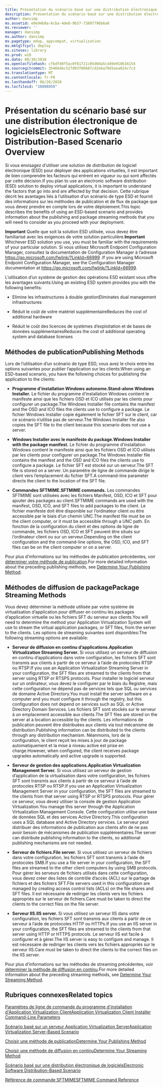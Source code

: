 ```yaml
---
title: Présentation du scénario basé sur une distribution électronique de logiciels
description: Présentation du scénario basé sur une distribution électronique de logiciels
author: dansimp
ms.assetid: e9e94b8a-6cba-4de8-9b57-73897796b6a0
ms.reviewer: ''
manager: dansimp
ms.author: dansimp
ms.pagetype: mdop, appcompat, virtualization
ms.mktglfcycl: deploy
ms.sitesec: library
ms.prod: w10
ms.date: 08/30/2016
ms.openlocfilehash: cfbdf40f5ac0f61721c05d0da5cd49e910b16154
ms.sourcegitcommit: 354664bc527d93f80687cd2eba70d1eea024c7c3
ms.translationtype: MT
ms.contentlocale: fr-FR
ms.lasthandoff: 06/26/2020
ms.locfileid: "10808850"
---
```

# <span data-ttu-id="f3fd0-103">Présentation du scénario basé sur une distribution électronique de logiciels</span><span class="sxs-lookup"><span data-stu-id="f3fd0-103">Electronic Software Distribution-Based Scenario Overview</span></span>


<span data-ttu-id="f3fd0-104">Si vous envisagez d’utiliser une solution de distribution de logiciel électronique (ESD) pour déployer des applications virtuelles, il est important de bien comprendre les facteurs qui entrent en vigueur ou qui sont affectés par cette décision.</span><span class="sxs-lookup"><span data-stu-id="f3fd0-104">If you plan to use an electronic software distribution (ESD) solution to deploy virtual applications, it is important to understand the factors that go into and are affected by that decision.</span></span> <span data-ttu-id="f3fd0-105">Cette rubrique décrit les avantages liés à l’utilisation d’un scénario de type ESD et fournit des informations sur les méthodes de publication et de flux de package que vous devez prendre en compte lors de votre déploiement.</span><span class="sxs-lookup"><span data-stu-id="f3fd0-105">This topic describes the benefits of using an ESD-based scenario and provides information about the publishing and package streaming methods that you will need to consider as you proceed with your deployment.</span></span>

<span data-ttu-id="f3fd0-106">**Important**  Quelle que soit la solution ESD utilisée, vous devez être familiarisé avec les exigences de votre solution particulière.</span><span class="sxs-lookup"><span data-stu-id="f3fd0-106">**Important** Whichever ESD solution you use, you must be familiar with the requirements of your particular solution.</span></span> <span data-ttu-id="f3fd0-107">Si vous utilisez Microsoft Endpoint Configuration Manager, consultez la documentation de Configuration Manager à l’adresse <https://go.microsoft.com/fwlink/?LinkId=66999> .</span><span class="sxs-lookup"><span data-stu-id="f3fd0-107">If you are using Microsoft Endpoint Configuration Manager, see the Configuration Manager documentation at <https://go.microsoft.com/fwlink/?LinkId=66999>.</span></span>

 

<span data-ttu-id="f3fd0-108">L’utilisation d’un système de gestion des opérations ESD existant vous offre les avantages suivants:</span><span class="sxs-lookup"><span data-stu-id="f3fd0-108">Using an existing ESD system provides you with the following benefits:</span></span>

-   <span data-ttu-id="f3fd0-109">Elimine les infrastructures à double gestion</span><span class="sxs-lookup"><span data-stu-id="f3fd0-109">Eliminates dual management infrastructures</span></span>

-   <span data-ttu-id="f3fd0-110">Réduit le coût de votre matériel supplémentaire</span><span class="sxs-lookup"><span data-stu-id="f3fd0-110">Reduces the cost of additional hardware</span></span>

-   <span data-ttu-id="f3fd0-111">Réduit le coût des licences de systèmes d’exploitation et de bases de données supplémentaires</span><span class="sxs-lookup"><span data-stu-id="f3fd0-111">Reduces the cost of additional operating system and database licenses</span></span>

## <span data-ttu-id="f3fd0-112">Méthodes de publication</span><span class="sxs-lookup"><span data-stu-id="f3fd0-112">Publishing Methods</span></span>


<span data-ttu-id="f3fd0-113">Lors de l’utilisation d’un scénario de type ESD, vous avez le choix entre les options suivantes pour publier l’application sur les clients:</span><span class="sxs-lookup"><span data-stu-id="f3fd0-113">When using an ESD-based scenario, you have the following choices for publishing the application to the clients:</span></span>

-   **<span data-ttu-id="f3fd0-114">Programme d’installation Windows autonome.</span><span class="sxs-lookup"><span data-stu-id="f3fd0-114">Stand-alone Windows Installer.</span></span>** <span data-ttu-id="f3fd0-115">Le fichier du programme d’installation Windows contient le manifeste ainsi que les fichiers OSD et ICO utilisés par les clients pour configurer un package.</span><span class="sxs-lookup"><span data-stu-id="f3fd0-115">The Windows Installer file contains the manifest and the OSD and ICO files the clients use to configure a package.</span></span> <span data-ttu-id="f3fd0-116">Le fichier Windows Installer copie également le fichier SFT sur le client, car ce scénario n’utilise pas de serveur.</span><span class="sxs-lookup"><span data-stu-id="f3fd0-116">The Windows Installer file also copies the SFT file to the client because this scenario does not use a server.</span></span>

-   **<span data-ttu-id="f3fd0-117">Windows Installer avec le manifeste du package.</span><span class="sxs-lookup"><span data-stu-id="f3fd0-117">Windows Installer with the package manifest.</span></span>** <span data-ttu-id="f3fd0-118">Le fichier du programme d’installation Windows contient le manifeste ainsi que les fichiers OSD et ICO utilisés par les clients pour configurer un package.</span><span class="sxs-lookup"><span data-stu-id="f3fd0-118">The Windows Installer file contains the manifest and the OSD and ICO files the clients use to configure a package.</span></span> <span data-ttu-id="f3fd0-119">Le fichier SFT est stocké sur un serveur.</span><span class="sxs-lookup"><span data-stu-id="f3fd0-119">The SFT file is stored on a server.</span></span> <span data-ttu-id="f3fd0-120">Un paramètre de ligne de commande dirige le client vers l’emplacement du fichier SFT.</span><span class="sxs-lookup"><span data-stu-id="f3fd0-120">A command-line parameter directs the client to the location of the SFT file.</span></span>

-   **<span data-ttu-id="f3fd0-121">Commandes SFTMIME.</span><span class="sxs-lookup"><span data-stu-id="f3fd0-121">SFTMIME commands.</span></span>** <span data-ttu-id="f3fd0-122">Les commandes SFTMIME sont utilisées avec les fichiers Manifest, OSD, ICO et SFT pour ajouter des packages au client.</span><span class="sxs-lookup"><span data-stu-id="f3fd0-122">SFTMIME commands are used with the manifest, OSD, ICO, and SFT files to add packages to the client.</span></span> <span data-ttu-id="f3fd0-123">Le fichier manifeste doit être disponible sur l’ordinateur client ou être accessible par le biais d’un chemin UNC.</span><span class="sxs-lookup"><span data-stu-id="f3fd0-123">The manifest file must be on the client computer, or it must be accessible through a UNC path.</span></span> <span data-ttu-id="f3fd0-124">En fonction de la configuration du client et des options de ligne de commande, les fichiers OSD, ICO et SFT peuvent être situés sur l’ordinateur client ou sur un serveur.</span><span class="sxs-lookup"><span data-stu-id="f3fd0-124">Depending on the client configuration and the command-line options, the OSD, ICO, and SFT files can be on the client computer or on a server.</span></span>

<span data-ttu-id="f3fd0-125">Pour plus d’informations sur les méthodes de publication précédentes, voir [déterminer votre méthode de publication](determine-your-publishing-method.md).</span><span class="sxs-lookup"><span data-stu-id="f3fd0-125">For more detailed information about the preceding publishing methods, see [Determine Your Publishing Method](determine-your-publishing-method.md).</span></span>

## <span data-ttu-id="f3fd0-126">Méthodes de diffusion de package</span><span class="sxs-lookup"><span data-stu-id="f3fd0-126">Package Streaming Methods</span></span>


<span data-ttu-id="f3fd0-127">Vous devez déterminer la méthode utilisée par votre système de virtualisation d’application pour diffuser en continu les packages d’application virtuelle ou les fichiers SFT du serveur aux clients.</span><span class="sxs-lookup"><span data-stu-id="f3fd0-127">You will need to determine the method your Application Virtualization System will use to stream the virtual application packages, or SFT files, from the server to the clients.</span></span> <span data-ttu-id="f3fd0-128">Les options de streaming suivantes sont disponibles:</span><span class="sxs-lookup"><span data-stu-id="f3fd0-128">The following streaming options are available:</span></span>

-   **<span data-ttu-id="f3fd0-129">Serveur de diffusion en continu d’applications.</span><span class="sxs-lookup"><span data-stu-id="f3fd0-129">Application Virtualization Streaming Server.</span></span>** <span data-ttu-id="f3fd0-130">Si vous utilisez un serveur de diffusion en continu d’applications dans votre configuration, les fichiers SFT sont transmis aux clients à partir de ce serveur à l’aide de protocoles RTSP ou RTSP.</span><span class="sxs-lookup"><span data-stu-id="f3fd0-130">If you use an Application Virtualization Streaming Server in your configuration, the SFT files are streamed to the clients from that server using RTSP or RTSPS protocols.</span></span> <span data-ttu-id="f3fd0-131">Pour installer le logiciel serveur sur un ordinateur, vous devez le configurer par le biais du Registre, mais cette configuration ne dépend pas de services tels que SQL ou services de domaine Active Directory.</span><span class="sxs-lookup"><span data-stu-id="f3fd0-131">You must install the server software on a computer and you must configure it through the registry, but this configuration does not depend on services such as SQL or Active Directory Domain Services.</span></span> <span data-ttu-id="f3fd0-132">Les fichiers SFT sont stockés sur le serveur à un emplacement accessible aux clients.</span><span class="sxs-lookup"><span data-stu-id="f3fd0-132">The SFT files are stored on the server at a location accessible by the clients.</span></span> <span data-ttu-id="f3fd0-133">Les informations de publication peuvent être distribuées aux clients via tout mécanisme de distribution.</span><span class="sxs-lookup"><span data-stu-id="f3fd0-133">Publishing information can be distributed to the clients through any distribution mechanism.</span></span> <span data-ttu-id="f3fd0-134">Néanmoins, lors de la configuration, le client reçoit les mises à jour de package automatiquement et la mise à niveau active est prise en charge.</span><span class="sxs-lookup"><span data-stu-id="f3fd0-134">However, when configured, the client receives package upgrades automatically and active upgrade is supported.</span></span>

-   **<span data-ttu-id="f3fd0-135">Serveur de gestion des applications.</span><span class="sxs-lookup"><span data-stu-id="f3fd0-135">Application Virtualization Management Server.</span></span>** <span data-ttu-id="f3fd0-136">Si vous utilisez un serveur de gestion d’application de la virtualisation dans votre configuration, les fichiers SFT sont transmis aux clients à partir de ce serveur à l’aide de protocoles RTSP ou RTSP.</span><span class="sxs-lookup"><span data-stu-id="f3fd0-136">If you use an Application Virtualization Management Server in your configuration, the SFT files are streamed to the clients from that server using RTSP or RTSPS protocols.</span></span> <span data-ttu-id="f3fd0-137">Pour gérer ce serveur, vous devez utiliser la console de gestion Application Virtualization.</span><span class="sxs-lookup"><span data-stu-id="f3fd0-137">You manage this server through the Application Virtualization Management Console.</span></span> <span data-ttu-id="f3fd0-138">Cette configuration utilise une base de données SQL et des services Active Directory.</span><span class="sxs-lookup"><span data-stu-id="f3fd0-138">This configuration uses a SQL database and Active Directory services.</span></span> <span data-ttu-id="f3fd0-139">Le serveur peut distribuer des informations de publication aux clients afin de ne pas avoir besoin de mécanismes de publication supplémentaires.</span><span class="sxs-lookup"><span data-stu-id="f3fd0-139">The server can distribute publishing information to the clients, so additional publishing mechanisms are not needed.</span></span>

-   **<span data-ttu-id="f3fd0-140">Serveur de fichiers.</span><span class="sxs-lookup"><span data-stu-id="f3fd0-140">File server.</span></span>** <span data-ttu-id="f3fd0-141">Si vous utilisez un serveur de fichiers dans votre configuration, les fichiers SFT sont transmis à l’aide de protocoles SMB.</span><span class="sxs-lookup"><span data-stu-id="f3fd0-141">If you use a file server in your configuration, the SFT files are streamed to the other client computers by using SMB protocols.</span></span> <span data-ttu-id="f3fd0-142">Pour gérer les serveurs de fichiers utilisés dans cette configuration, vous devez créer des listes de contrôle d’accès (ACL) sur le partage de fichiers et des fichiers SFT.</span><span class="sxs-lookup"><span data-stu-id="f3fd0-142">File servers used in this configuration are managed by creating access control lists (ACLs) on the file shares and SFT files.</span></span> <span data-ttu-id="f3fd0-143">Il est nécessaire de rediriger les clients vers les fichiers appropriés sur le serveur de fichiers.</span><span class="sxs-lookup"><span data-stu-id="f3fd0-143">Care must be taken to direct the clients to the correct files on the file server.</span></span>

-   **<span data-ttu-id="f3fd0-144">Serveur IIS.</span><span class="sxs-lookup"><span data-stu-id="f3fd0-144">IIS server.</span></span>** <span data-ttu-id="f3fd0-145">Si vous utilisez un serveur IIS dans votre configuration, les fichiers SFT sont transmis aux clients à partir de ce serveur à l’aide de protocoles HTTP ou HTTPs.</span><span class="sxs-lookup"><span data-stu-id="f3fd0-145">If you use an IIS server in your configuration, the SFT files are streamed to the clients from that server using HTTP or HTTPS protocols.</span></span> <span data-ttu-id="f3fd0-146">Le serveur IIS est facile à configurer et à gérer.</span><span class="sxs-lookup"><span data-stu-id="f3fd0-146">The IIS server is easy to configure and manage.</span></span> <span data-ttu-id="f3fd0-147">Il est nécessaire de rediriger les clients vers les fichiers appropriés sur le serveur IIS.</span><span class="sxs-lookup"><span data-stu-id="f3fd0-147">Care must be taken to direct the clients to the correct files on the IIS server.</span></span>

<span data-ttu-id="f3fd0-148">Pour plus d’informations sur les méthodes de streaming précédentes, voir [déterminer la méthode de diffusion en continu](determine-your-streaming-method.md).</span><span class="sxs-lookup"><span data-stu-id="f3fd0-148">For more detailed information about the preceding streaming methods, see [Determine Your Streaming Method](determine-your-streaming-method.md).</span></span>

## <span data-ttu-id="f3fd0-149">Rubriques connexes</span><span class="sxs-lookup"><span data-stu-id="f3fd0-149">Related topics</span></span>


[<span data-ttu-id="f3fd0-150">Paramètres de ligne de commande du programme d'installation d'Application Virtualization Client</span><span class="sxs-lookup"><span data-stu-id="f3fd0-150">Application Virtualization Client Installer Command-Line Parameters</span></span>](application-virtualization-client-installer-command-line-parameters.md)

[<span data-ttu-id="f3fd0-151">Scénario basé sur un serveur Application Virtualization Server</span><span class="sxs-lookup"><span data-stu-id="f3fd0-151">Application Virtualization Server-Based Scenario</span></span>](application-virtualization-server-based-scenario.md)

[<span data-ttu-id="f3fd0-152">Choisir une méthode de publication</span><span class="sxs-lookup"><span data-stu-id="f3fd0-152">Determine Your Publishing Method</span></span>](determine-your-publishing-method.md)

[<span data-ttu-id="f3fd0-153">Choisir une méthode de diffusion en continu</span><span class="sxs-lookup"><span data-stu-id="f3fd0-153">Determine Your Streaming Method</span></span>](determine-your-streaming-method.md)

[<span data-ttu-id="f3fd0-154">Scénario basé sur une distribution électronique de logiciels</span><span class="sxs-lookup"><span data-stu-id="f3fd0-154">Electronic Software Distribution-Based Scenario</span></span>](electronic-software-distribution-based-scenario.md)

[<span data-ttu-id="f3fd0-155">Référence de commande SFTMIME</span><span class="sxs-lookup"><span data-stu-id="f3fd0-155">SFTMIME Command Reference</span></span>](sftmime--command-reference.md)

 

 





